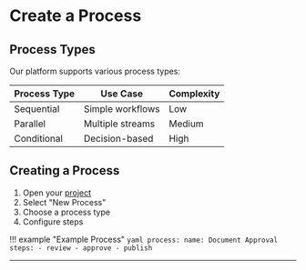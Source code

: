 # Create a Process

## Process Types

Our platform supports various process types:

| Process Type | Use Case            | Complexity |
|--------------|---------------------|------------|
| Sequential   | Simple workflows    | Low        |
| Parallel     | Multiple streams    | Medium     |
| Conditional  | Decision-based      | High       |

## Creating a Process

1. Open your [project](crate-project.md)
2. Select "New Process"
3. Choose a process type
4. Configure steps

!!! example "Example Process"
    ```yaml
    process:
      name: Document Approval
      steps:
        - review
        - approve
        - publish
    ```

---